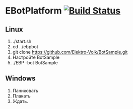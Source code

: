 # EBotPlatform [![Build Status](https://travis-ci.org/Elektro-Volk/EBotPlatform.svg?branch=master)](https://travis-ci.org/Elektro-Volk/EBotPlatform)

## Linux
1) ./start.sh
2) cd ../ebpbot
3) git clone https://github.com/Elektro-Volk/BotSample.git
4) Настройте BotSample
5) ./EBP -bot BotSample

## Windows
1) Паниковать
2) Плакать
3) Ждать.
